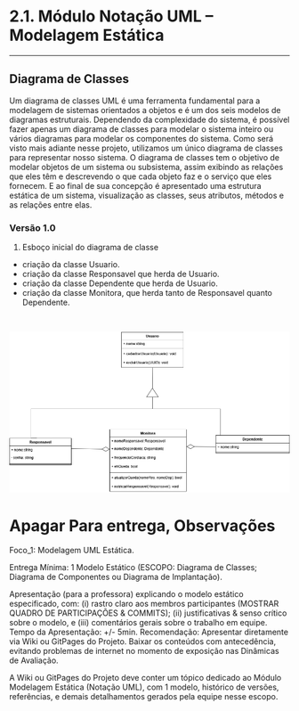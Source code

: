 # 2.1. Módulo Notação UML – Modelagem Estática

----

## Diagrama de Classes

Um diagrama de classes UML é uma ferramenta fundamental para a modelagem de sistemas orientados a objetos e é um dos seis modelos de diagramas estruturais. Dependendo da complexidade do sistema, é possível fazer apenas um diagrama de classes para modelar o sistema inteiro ou vários diagramas para modelar os componentes do sistema. Como será visto mais adiante nesse projeto, utilizamos um único diagrama de classes para representar nosso sistema. O diagrama de classes tem o objetivo de modelar objetos de um sistema ou subsistema, assim exibindo as relações que eles têm e descrevendo o que cada objeto faz e o serviço que eles fornecem. E ao final de sua concepção é apresentado uma estrutura estática de um sistema, visualização as classes, seus atributos, métodos e as relações entre elas.

### Versão 1.0

1. Esboço inicial do diagrama de classe
- criação da classe Usuario.
- criação da classe Responsavel que herda de Usuario.
- criação da classe Dependente que herda de Usuario.
- criação da classe Monitora, que herda tanto de Responsavel quanto Dependente.

</br>

![classeV1](../assets/classeV1.png)


# Apagar Para entrega, Observações

Foco_1: Modelagem UML Estática.

Entrega Mínima: 1 Modelo Estático (ESCOPO: Diagrama de Classes; Diagrama de Componentes ou Diagrama de Implantação).

Apresentação (para a professora) explicando o modelo estático especificado, com: (i) rastro claro aos membros participantes (MOSTRAR QUADRO DE PARTICIPAÇÕES & COMMITS); (ii) justificativas & senso crítico sobre o modelo, e (iii) comentários gerais sobre o trabalho em equipe. Tempo da Apresentação: +/- 5min. Recomendação: Apresentar diretamente via Wiki ou GitPages do Projeto. Baixar os conteúdos com antecedência, evitando problemas de internet no momento de exposição nas Dinâmicas de Avaliação.

A Wiki ou GitPages do Projeto deve conter um tópico dedicado ao Módulo Modelagem Estática (Notação UML), com 1 modelo, histórico de versões, referências, e demais detalhamentos gerados pela equipe nesse escopo.

